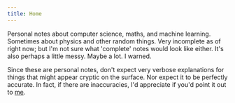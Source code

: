 ```yaml
---
title: Home
---
```


<!-- This page only exists for the notes site -->

Personal notes about computer science, maths, and machine learning. Sometimes about physics and other random things. Very incomplete as of right now; but I'm not sure what 'complete' notes would look like either. It's also perhaps a little messy. Maybe a lot. I warned.

Since these are personal notes, don't expect very verbose explanations for things that might appear cryptic on the surface. Nor expect it to be perfectly accurate. In fact, if there are inaccuracies, I'd appreciate if you'd point it out to [me](mailto:me@ekunazanu.foo).